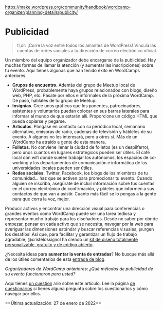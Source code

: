 https://make.wordpress.org/community/handbook/wordcamp-organizer/planning-details/publicity/

# Publicidad

> tl;dr: ¡Corre la voz entre todos los amantes de WordPress! Vincula las cuentas de redes sociales a tu dirección de correo electrónico oficial.

Un miembro del equipo organizador debe encargarse de la publicidad. Hay muchas formas de llamar la atención (y aumentar las inscripciones) sobre tu evento. Aquí tienes algunas que han tenido éxito en WordCamps anteriores.

- **Grupos de encuentro**. Además del grupo de Meetup local de WordPress, probablemente haya grupos relacionados con blogs, diseño web, PHP, etc. Pásate por ellos e infórmales de la próxima WordCamp. De paso, háblales de tu grupo de Meetup.
- **Insignias**. Cree unos gráficos que los ponentes, patrocinadores, asistentes y voluntarios puedan colocar en sus barras laterales para informar al mundo de que estarán allí. Proporcione un código HTML que pueda copiarse y pegarse.
- **Artículos**. Póngase en contacto con su periódico local, semanario alternativo, emisoras de radio, cadenas de televisión y hábleles de su evento. A algunos no les interesará, pero a otros sí. Más de un WordCamp ha atraído a gente de esta manera.
- **Folletos**. No conviene llenar la ciudad de folletos (es un despilfarro), pero unos cuantos en lugares estratégicos pueden ser útiles. El café local con wifi donde suelen trabajar los autónomos, los espacios de co-working y los departamentos de comunicación e informática de las universidades locales pueden ser útiles.
- **Redes sociales**. Twitter, Facebook, los blogs de los miembros de tu comunidad... haz que se activen para promocionar tu evento. Cuando alguien se inscriba, asegúrate de incluir información sobre tus cuentas en el correo electrónico de confirmación, y pídeles que informen a sus contactos de que van a asistir. Cuanto más fácil se lo pongas a la gente para que corra la voz, mejor.

Producir activos y encontrar una dirección visual para conferencias o grandes eventos como WordCamp puede ser una tarea tediosa y representar mucho trabajo para los diseñadores. Desde no saber por dónde empezar, pensar en cada activo que se necesita, navegar por la web para averiguar las dimensiones estándar y buscar referencias visuales, ¡surgen los desafíos! Así que, para facilitar y garantizar un flujo de trabajo agradable, @cristelossignol ha creado un [kit de diseño totalmente personalizable, gratuito y de código abierto](https://make.wordpress.org/community/2016/11/07/wordcamp-design-kit-producing-assets-and-finding-a/).

¿Necesita ideas para **aumentar la venta de entradas**? No busque más allá de los útiles comentarios de esta [entrada de blog](https://make.wordpress.org/community/2016/12/07/handbook-page-wordcamp-marketingticket-sales-tips/).

_Organizadores de WordCamp anteriores: ¿Qué métodos de publicidad de su evento funcionaron para usted?_

Aquí tienes [un cuestion](https://wordpress.org/contributor-training/quiz/publicity-2/) ario sobre este artículo. Lee la página [de cuestionarios](https://make.wordpress.org/community/handbook/wordcamp-organizer/quizzes/) si tienes alguna pregunta sobre los cuestionarios y cómo navegar por ellos.

==Última actualización: 27 de enero de 2022==
